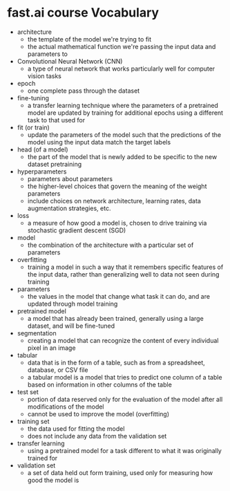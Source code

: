 # fast.ai course Vocabulary
* architecture
  * the template of the model we're trying to fit
  * the actual mathematical function we're passing the input data and parameters to
* Convolutional Neural Network (CNN)
  * a type of neural network that works particularly well for computer vision tasks
* epoch
  * one complete pass through the dataset
* fine-tuning
  * a transfer learning technique where the parameters of a pretrained model are updated by training for additional epochs using a different task to that used for 
* fit (or train)
  * update the parameters of the model such that the predictions of the model using the input data match the target labels
* head (of a model)
  * the part of the model that is newly added to be specific to the new dataset
pretraining
* hyperparameters
  * parameters about parameters
  * the higher-level choices that govern the meaning of the weight parameters
  * include choices on network architecture, learning rates, data augmentation strategies, etc.
* loss
  * a measure of how good a model is, chosen to drive training via stochastic gradient descent (SGD)
* model
  * the combination of the architecture with a particular set of parameters
* overfitting
  * training a model in such a way that it remembers specific features of the input data, rather than generalizing well to data not seen during training
* parameters
  * the values in the model that change what task it can do, and are updated through model training
* pretrained model
  * a model that has already been trained, generally using a large dataset, and will be fine-tuned
* segmentation
  * creating a model that can recognize the content of every individual pixel in an image
* tabular
  * data that is in the form of a table, such as from a spreadsheet, database, or CSV file
  * a tabular model is a model that tries to predict one column of a table based on information in other columns of the table
* test set
  * portion of data reserved only for the evaluation of the model after all modifications of the model
  * cannot be used to improve the model (overfitting)
* training set
  * the data used for fitting the model
  * does not include any data from the validation set
* transfer learning
  * using a pretrained model for a task different to what it was originally trained for
* validation set
  * a set of data held out form training, used only for measuring how good the model is
